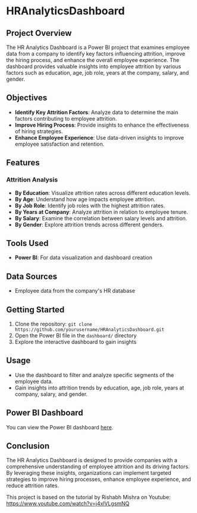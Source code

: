 # HRAnalyticsDashboard

## Project Overview
The HR Analytics Dashboard is a Power BI project that examines employee data from a company to identify key factors influencing attrition, improve the hiring process, and enhance the overall employee experience. The dashboard provides valuable insights into employee attrition by various factors such as education, age, job role, years at the company, salary, and gender.

## Objectives
- **Identify Key Attrition Factors**: Analyze data to determine the main factors contributing to employee attrition.
- **Improve Hiring Process**: Provide insights to enhance the effectiveness of hiring strategies.
- **Enhance Employee Experience**: Use data-driven insights to improve employee satisfaction and retention.

## Features
### Attrition Analysis
- **By Education**: Visualize attrition rates across different education levels.
- **By Age**: Understand how age impacts employee attrition.
- **By Job Role**: Identify job roles with the highest attrition rates.
- **By Years at Company**: Analyze attrition in relation to employee tenure.
- **By Salary**: Examine the correlation between salary levels and attrition.
- **By Gender**: Explore attrition trends across different genders.

## Tools Used
- **Power BI**: For data visualization and dashboard creation

## Data Sources
- Employee data from the company's HR database

## Getting Started
1. Clone the repository: `git clone https://github.com/yourusername/HRAnalyticsDashboard.git`
2. Open the Power BI file in the `dashboard/` directory
3. Explore the interactive dashboard to gain insights

## Usage
- Use the dashboard to filter and analyze specific segments of the employee data.
- Gain insights into attrition trends by education, age, job role, years at company, salary, and gender.

## Power BI Dashboard
You can view the Power BI dashboard [here](https://app.powerbi.com/groups/me/reports/61f40212-b3f0-4b82-87e2-42adc54d9b75?pbi_source=desktop).

## Conclusion
The HR Analytics Dashboard is designed to provide companies with a comprehensive understanding of employee attrition and its driving factors. By leveraging these insights, organizations can implement targeted strategies to improve hiring processes, enhance employee experience, and reduce attrition rates.

This project is based on the tutorial by Rishabh Mishra on Youtube: https://www.youtube.com/watch?v=j4xlVLgsmNQ

